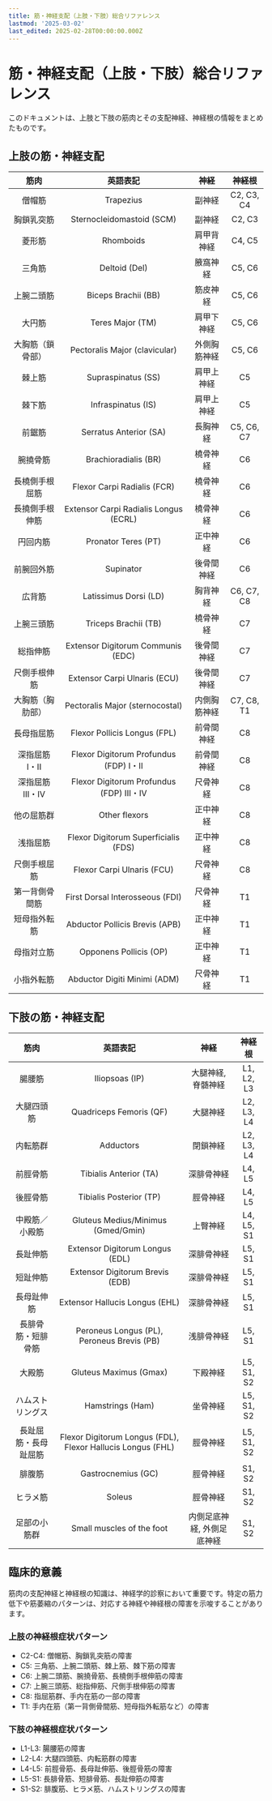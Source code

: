 ```yaml
---
title: 筋・神経支配（上肢・下肢）総合リファレンス
lastmod: '2025-03-02'
last_edited: 2025-02-28T00:00:00.000Z
---
```


# 筋・神経支配（上肢・下肢）総合リファレンス

このドキュメントは、上肢と下肢の筋肉とその支配神経、神経根の情報をまとめたものです。

## 上肢の筋・神経支配

|       筋肉       |                 英語表記                 |     神経     |   神経根   |
| :--------------: | :--------------------------------------: | :----------: | :--------: |
|      僧帽筋      |                Trapezius                 |    副神経    | C2, C3, C4 |
|    胸鎖乳突筋    |        Sternocleidomastoid (SCM)         |    副神経    |   C2, C3   |
|      菱形筋      |                Rhomboids                 |  肩甲背神経  |   C4, C5   |
|      三角筋      |              Deltoid (Del)               |   腋窩神経   |   C5, C6   |
|    上腕二頭筋    |           Biceps Brachii (BB)            |   筋皮神経   |   C5, C6   |
|      大円筋      |             Teres Major (TM)             |  肩甲下神経  |   C5, C6   |
| 大胸筋（鎖骨部） |      Pectoralis Major (clavicular)       | 外側胸筋神経 |   C5, C6   |
|      棘上筋      |            Supraspinatus (SS)            |  肩甲上神経  |     C5     |
|      棘下筋      |            Infraspinatus (IS)            |  肩甲上神経  |     C5     |
|      前鋸筋      |          Serratus Anterior (SA)          |   長胸神経   | C5, C6, C7 |
|     腕撓骨筋     |           Brachioradialis (BR)           |   橈骨神経   |     C6     |
|  長橈側手根屈筋  |       Flexor Carpi Radialis (FCR)        |   橈骨神経   |     C6     |
|  長撓側手根伸筋  |  Extensor Carpi Radialis Longus (ECRL)   |   橈骨神経   |     C6     |
|     円回内筋     |           Pronator Teres (PT)            |   正中神経   |     C6     |
|    前腕回外筋    |                Supinator                 |  後骨間神経  |     C6     |
|      広背筋      |          Latissimus Dorsi (LD)           |   胸背神経   | C6, C7, C8 |
|    上腕三頭筋    |           Triceps Brachii (TB)           |   橈骨神経   |     C7     |
|     総指伸筋     |    Extensor Digitorum Communis (EDC)     |  後骨間神経  |     C7     |
|   尺側手根伸筋   |       Extensor Carpi Ulnaris (ECU)       |  後骨間神経  |     C7     |
| 大胸筋（胸肋部） |     Pectoralis Major (sternocostal)      | 内側胸筋神経 | C7, C8, T1 |
|    長母指屈筋    |       Flexor Pollicis Longus (FPL)       |  前骨間神経  |     C8     |
|  深指屈筋 I・II  |  Flexor Digitorum Profundus (FDP) I・II  |  前骨間神経  |     C8     |
| 深指屈筋 III・IV | Flexor Digitorum Profundus (FDP) III・IV |   尺骨神経   |     C8     |
|    他の屈筋群    |              Other flexors               |   正中神経   |     C8     |
|     浅指屈筋     |   Flexor Digitorum Superficialis (FDS)   |   正中神経   |     C8     |
|   尺側手根屈筋   |        Flexor Carpi Ulnaris (FCU)        |   尺骨神経   |     C8     |
|  第一背側骨間筋  |     First Dorsal Interosseous (FDI)      |   尺骨神経   |     T1     |
|   短母指外転筋   |      Abductor Pollicis Brevis (APB)      |   正中神経   |     T1     |
|    母指対立筋    |          Opponens Pollicis (OP)          |   正中神経   |     T1     |
|    小指外転筋    |       Abductor Digiti Minimi (ADM)       |   尺骨神経   |     T1     |

## 下肢の筋・神経支配

|         筋肉         |                          英語表記                           |            神経            |   神経根   |
| :------------------: | :---------------------------------------------------------: | :------------------------: | :--------: |
|        腸腰筋        |                       Iliopsoas (IP)                        |     大腿神経, 脊髄神経     | L1, L2, L3 |
|      大腿四頭筋      |                   Quadriceps Femoris (QF)                   |          大腿神経          | L2, L3, L4 |
|       内転筋群       |                          Adductors                          |          閉鎖神経          | L2, L3, L4 |
|       前脛骨筋       |                   Tibialis Anterior (TA)                    |         深腓骨神経         |   L4, L5   |
|       後脛骨筋       |                   Tibialis Posterior (TP)                   |          脛骨神経          |   L4, L5   |
|    中殿筋／小殿筋    |             Gluteus Medius/Minimus (Gmed/Gmin)              |          上臀神経          | L4, L5, S1 |
|       長趾伸筋       |               Extensor Digitorum Longus (EDL)               |         深腓骨神経         |   L5, S1   |
|       短趾伸筋       |               Extensor Digitorum Brevis (EDB)               |         深腓骨神経         |   L5, S1   |
|      長母趾伸筋      |               Extensor Hallucis Longus (EHL)                |         深腓骨神経         |   L5, S1   |
|  長腓骨筋・短腓骨筋  |         Peroneus Longus (PL), Peroneus Brevis (PB)          |         浅腓骨神経         |   L5, S1   |
|        大殿筋        |                   Gluteus Maximus (Gmax)                    |          下殿神経          | L5, S1, S2 |
|   ハムストリングス   |                      Hamstrings (Ham)                       |          坐骨神経          | L5, S1, S2 |
| 長趾屈筋・長母趾屈筋 | Flexor Digitorum Longus (FDL), Flexor Hallucis Longus (FHL) |          脛骨神経          | L5, S1, S2 |
|        腓腹筋        |                     Gastrocnemius (GC)                      |          脛骨神経          |   S1, S2   |
|       ヒラメ筋       |                           Soleus                            |          脛骨神経          |   S1, S2   |
|     足部の小筋群     |                  Small muscles of the foot                  | 内側足底神経, 外側足底神経 |   S1, S2   |

## 臨床的意義

筋肉の支配神経と神経根の知識は、神経学的診察において重要です。特定の筋力低下や筋萎縮のパターンは、対応する神経や神経根の障害を示唆することがあります。

### 上肢の神経根症状パターン

- C2-C4: 僧帽筋、胸鎖乳突筋の障害
- C5: 三角筋、上腕二頭筋、棘上筋、棘下筋の障害
- C6: 上腕二頭筋、腕撓骨筋、長橈側手根伸筋の障害
- C7: 上腕三頭筋、総指伸筋、尺側手根伸筋の障害
- C8: 指屈筋群、手内在筋の一部の障害
- T1: 手内在筋（第一背側骨間筋、短母指外転筋など）の障害

### 下肢の神経根症状パターン

- L1-L3: 腸腰筋の障害
- L2-L4: 大腿四頭筋、内転筋群の障害
- L4-L5: 前脛骨筋、長母趾伸筋、後脛骨筋の障害
- L5-S1: 長腓骨筋、短腓骨筋、長趾伸筋の障害
- S1-S2: 腓腹筋、ヒラメ筋、ハムストリングスの障害
